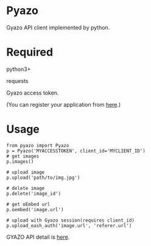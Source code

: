 # Pyazo
Gyazo API client implemented by python.

# Required
python3+

requests

Gyazo access token.

(You can register your application from [here](https://gyazo.com/oauth/applications).)

# Usage
```
from pyazo import Pyazo
p = Pyazo('MYACCESSTOKEN', client_id='MYCLIENT_ID')
# get images
p.images()

# upload image
p.upload('path/to/img.jpg')

# delete image
p.delete('image_id')

# get oEmbed url
p.oembed('image.url')

# upload with Gyazo session(requires client_id)
p.upload_eash_auth('image.url', 'referer.url')
```

GYAZO API detail is [here](https://gyazo.com/api/docs).
